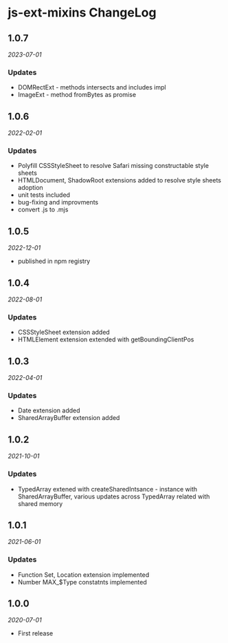 # js-ext-mixins ChangeLog

## 1.0.7

_2023-07-01_

### Updates
- DOMRectExt - methods intersects and includes impl
- ImageExt - method fromBytes as promise

## 1.0.6

_2022-02-01_

### Updates
- Polyfill CSSStyleSheet to resolve Safari missing constructable style sheets
- HTMLDocument, ShadowRoot extensions added to resolve style sheets adoption
- unit tests included
- bug-fixing and improvments
- convert .js to .mjs

## 1.0.5

_2022-12-01_

- published in npm registry

## 1.0.4

_2022-08-01_

### Updates
- CSSStyleSheet extension added
- HTMLElement extension extended with getBoundingClientPos

## 1.0.3

_2022-04-01_

### Updates
- Date extension added
- SharedArrayBuffer extension added

## 1.0.2

_2021-10-01_

### Updates
- TypedArray extened with createSharedIntsance - instance with SharedArrayBuffer, various updates across TypedArray related with shared memory

## 1.0.1

_2021-06-01_

### Updates
- Function Set, Location extension implemented
- Number MAX_$Type constatnts implemented

## 1.0.0

_2020-07-01_

- First release
